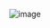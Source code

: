 ![image]([https://github.com/jacqueline-oliveira/3356-java-web-front/assets/66698429/b059bf8b-df40-4a51-8a27-9d1058305955](https://github.com/MartnsDev/Screenmatch-Web/blob/122f60fd668318960334e88295017408bd508b67/Screenmatch.png))
